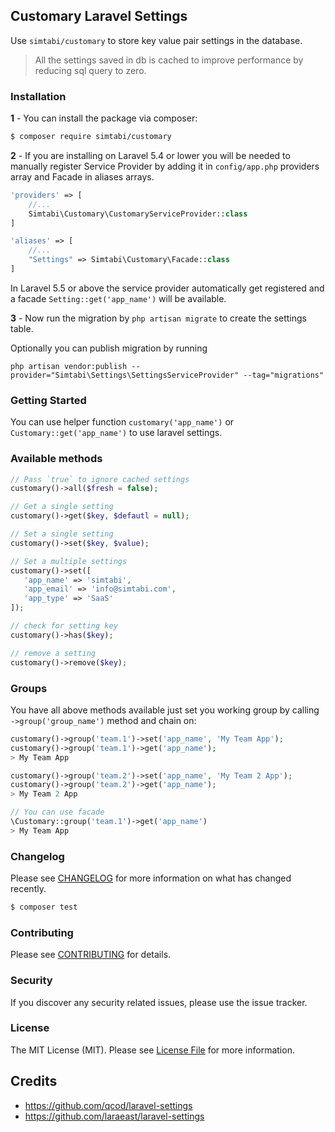 ## Customary Laravel Settings

Use `simtabi/customary` to store key value pair settings in the database.

> All the settings saved in db is cached to improve performance by reducing sql query to zero.

### Installation

**1** - You can install the package via composer:

```bash
$ composer require simtabi/customary
```

**2** - If you are installing on Laravel 5.4 or lower you will be needed to manually register Service Provider by adding it in `config/app.php` providers array and Facade in aliases arrays.

```php
'providers' => [
    //...
    Simtabi\Customary\CustomaryServiceProvider::class
]

'aliases' => [
    //...
    "Settings" => Simtabi\Customary\Facade::class
]
```

In Laravel 5.5 or above the service provider automatically get registered and a facade `Setting::get('app_name')` will be available.

**3** - Now run the migration by `php artisan migrate` to create the settings table.

Optionally you can publish migration by running

```
php artisan vendor:publish --provider="Simtabi\Settings\SettingsServiceProvider" --tag="migrations"
```

### Getting Started

You can use helper function `customary('app_name')` or `Customary::get('app_name')` to use laravel settings.

### Available methods

```php
// Pass `true` to ignore cached settings
customary()->all($fresh = false);

// Get a single setting
customary()->get($key, $defautl = null);

// Set a single setting
customary()->set($key, $value);

// Set a multiple settings
customary()->set([
   'app_name' => 'simtabi',
   'app_email' => 'info@simtabi.com',
   'app_type' => 'SaaS'
]);

// check for setting key
customary()->has($key);

// remove a setting
customary()->remove($key);
```

### Groups

You have all above methods available just set you working group by calling `->group('group_name')` method and chain on:

```php
customary()->group('team.1')->set('app_name', 'My Team App');
customary()->group('team.1')->get('app_name');
> My Team App

customary()->group('team.2')->set('app_name', 'My Team 2 App');
customary()->group('team.2')->get('app_name');
> My Team 2 App

// You can use facade
\Customary::group('team.1')->get('app_name')
> My Team App
```

### Changelog

Please see [CHANGELOG](CHANGELOG.md) for more information on what has changed recently.

```bash
$ composer test
```

### Contributing

Please see [CONTRIBUTING](CONTRIBUTING.md) for details.

### Security

If you discover any security related issues, please use the issue tracker.

### License

The MIT License (MIT). Please see [License File](LICENSE.md) for more information.


## Credits
- https://github.com/qcod/laravel-settings
- https://github.com/laraeast/laravel-settings
